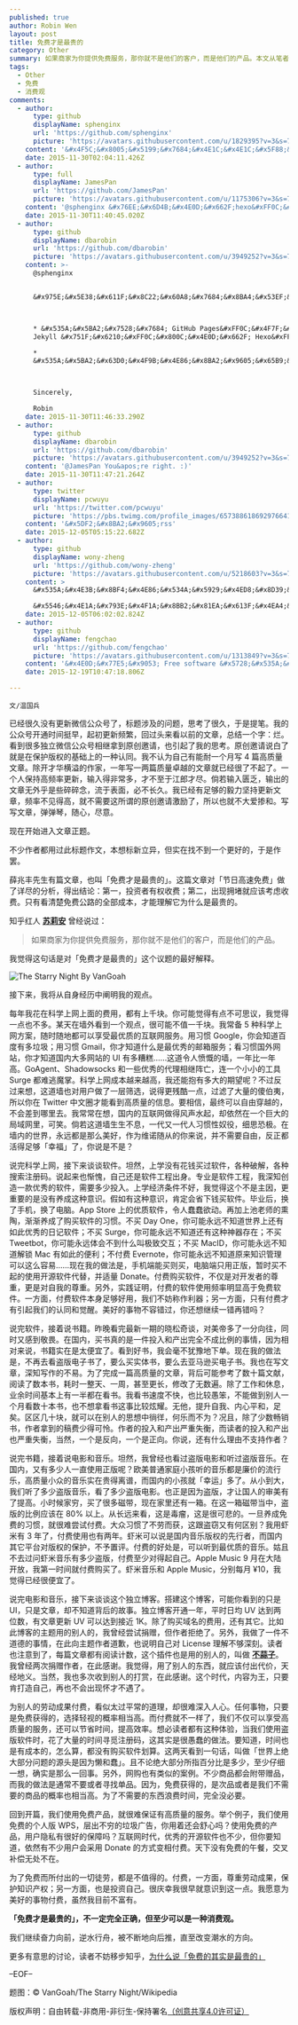 ```yaml
---
published: true
author: Robin Wen
layout: post
title: 免费才是最贵的
category: Other
summary: 如果商家为你提供免费服务，那你就不是他们的客户，而是他们的产品。本文从笔者的经历讲解免费才是最贵的。为别人的劳动成果付费，看似太过平常的道理，却很难深入人心。任何事物，只要是免费获得的，选择轻视的概率相当高。而付费就不一样了，我们不仅可以享受高质量的服务，还可以节省时间，提高效率。想必读者都有这种体验，当我们使用盗版软件时，花了大量的时间寻觅注册码，这其实是很愚蠢的做法。要知道，时间也是有成本的，怎么算，都没有购买软件划算。另外，网购也有类似的案例。不少商品都会附带礼物，而我的做法是通常不要或者寻找单品。因为，免费获得的，是次品或者是我们不需要的商品的概率也相当高。为了不需要的东西浪费时间，完全没必要。免费才是最贵的，不一定完全正确，但至少可以是一种消费观。
tags:
  - Other
  - 免费
  - 消费观
comments:
  - author:
      type: github
      displayName: sphenginx
      url: 'https://github.com/sphenginx'
      picture: 'https://avatars.githubusercontent.com/u/1829395?v=3&s=73'
    content: '&#x4F5C;&#x8005;&#x5199;&#x7684;&#x4E1C;&#x4E1C;&#x5F88;&#x8D5E;&#xFF0C;&#x4F60;&#x7684;&#x535A;&#x5BA2;&#x662F;hexo&#x751F;&#x6210;&#x7684;&#x5427;&#xFF0C;&#x548B;&#x6CA1;&#x5F00;&#x542F;feed&#xFF1F;&#x597D;&#x60F3;&#x8BA2;&#x9605;&#x4E0B;~'
    date: 2015-11-30T02:04:11.426Z
  - author:
      type: full
      displayName: JamesPan
      url: 'https://github.com/JamesPan'
      picture: 'https://avatars.githubusercontent.com/u/1175306?v=3&s=73'
    content: '@sphenginx &#x76EE;&#x6D4B;&#x4E0D;&#x662F;hexo&#xFF0C;&#x5E94;&#x8BE5;&#x662F;&#x76F4;&#x63A5;&#x7528;Jekyll&#x751F;&#x6210;&#x7684;&#x3002;'
    date: 2015-11-30T11:40:45.020Z
  - author:
      type: github
      displayName: dbarobin
      url: 'https://github.com/dbarobin'
      picture: 'https://avatars.githubusercontent.com/u/3949252?v=3&s=73'
    content: >-
      @sphenginx


      &#x975E;&#x5E38;&#x611F;&#x8C22;&#x60A8;&#x7684;&#x8BA4;&#x53EF;&#x3002;



      * &#x535A;&#x5BA2;&#x7528;&#x7684; GitHub Pages&#xFF0C;&#x4F7F;&#x7528;
      Jekyll &#x751F;&#x6210;&#xFF0C;&#x800C;&#x4E0D;&#x662F; Hexo&#xFF1B;

      *
      &#x535A;&#x5BA2;&#x63D0;&#x4F9B;&#x4E86;&#x8BA2;&#x9605;&#x65B9;&#x5F0F;&#xFF0C;&#x5728;&#x5BFC;&#x822A;&#x680F;&#x53EF;&#x4EE5;&#x627E;&#x5230;&#xFF0C;&#x5730;&#x5740;&#x662F;&#xFF1A;https://dbarobin.com/feed.xml



      Sincerely,

      Robin
    date: 2015-11-30T11:46:33.290Z
  - author:
      type: github
      displayName: dbarobin
      url: 'https://github.com/dbarobin'
      picture: 'https://avatars.githubusercontent.com/u/3949252?v=3&s=73'
    content: '@JamesPan You&apos;re right. :)'
    date: 2015-11-30T11:47:21.264Z
  - author:
      type: twitter
      displayName: pcwuyu
      url: 'https://twitter.com/pcwuyu'
      picture: 'https://pbs.twimg.com/profile_images/657388618692976641/aOrzTJZL_bigger.png'
    content: '&#x5DF2;&#x8BA2;&#x9605;rss'
    date: 2015-12-05T05:15:22.682Z
  - author:
      type: github
      displayName: wony-zheng
      url: 'https://github.com/wony-zheng'
      picture: 'https://avatars.githubusercontent.com/u/5218603?v=3&s=73'
    content: >
      &#x535A;&#x4E3B;&#x8BF4;&#x4E86;&#x534A;&#x5929;&#x4ED8;&#x8D39;&#x4E60;&#x60EF;&#xFF0C;&#x5BF9;&#x514D;&#x8D39;&#x6700;&#x8D35;&#x5E76;&#x6CA1;&#x6709;&#x5B9E;&#x8D28;&#x89E3;&#x7B54;&#xFF0C;&#x4EFF;&#x4F5B;&#x5982;&#x5B97;&#x6559;&#x4F20;&#x9053;&#x58EB;&#x81EA;&#x8BF4;&#x81EA;&#x8BDD;&#xFF0C;&#x66F4;&#x591A;&#x662F;&#x53D1;&#x6CC4;&#x60C5;&#x7EEA;&#x3002;

      &#x5546;&#x4E1A;&#x793E;&#x4F1A;&#x8BB2;&#x81EA;&#x613F;&#x4EA4;&#x6362;&#xFF0C;&#x522B;&#x4EBA;&#x7ED9;&#x4F60;&#x4E1C;&#x897F;&#x5FC5;&#x8981;&#x6C42;&#x56DE;&#x62A5;&#x3002;&#x8FD9;&#x4E2A;&#x56DE;&#x62A5;&#x4E0D;&#x4E00;&#x5B9A;&#x662F;&#x91D1;&#x94B1;&#xFF0C;&#x66F4;&#x8C08;&#x4E0D;&#x4E0A;&#x6700;&#x8D35;&#x3002;
    date: 2015-12-05T06:02:02.824Z
  - author:
      type: github
      displayName: fengchao
      url: 'https://github.com/fengchao'
      picture: 'https://avatars.githubusercontent.com/u/1313849?v=3&s=73'
    content: '&#x4E0D;&#x77E5;&#x9053; Free software &#x5728;&#x535A;&#x4E3B;&#x773C;&#x91CC;&#x662F;&#x81EA;&#x7531;&#x8F6F;&#x4EF6;&#x8FD8;&#x662F;&#x514D;&#x8D39;&#x8F6F;&#x4EF6;&#x3002;&#x6BCF;&#x6B21;&#x770B;&#x8FD9;&#x79CD;&#x6587;&#x7AE0;&#x90FD;&#x4F1A;&#x60F3;&#x8D77;&#x4E00;&#x53E5;&#x8BDD;&#xFF1A;&ldquo;&#x5728;&#x4E00;&#x4E2A;&#x7F3A;&#x5C11;&#x81EA;&#x7531;&#x8A00;&#x8BBA;&#x7684;&#x56FD;&#x5BB6;&#xFF0C;&#x6709;&#x591A;&#x5C11;&#x4EBA;&#x771F;&#x6B63;&#x7406;&#x89E3;&#x81EA;&#x7531;&#x8F6F;&#x4EF6;&#x7684;&#x610F;&#x4E49;&#xFF1F;&rdquo;'
    date: 2015-12-19T10:47:18.806Z

---
```


`文/温国兵`

已经很久没有更新微信公众号了，标题涉及的问题，思考了很久，于是提笔。我的公众号开通时间挺早，起初更新频繁，回过头来看以前的文章，总结一个字：烂。看到很多独立微信公众号相继拿到原创邀请，也引起了我的思考。原创邀请说白了就是在保护版权的基础上的一种认同。我不认为自己有能耐一个月写 4 篇高质量文章。除开才华横溢的作家，一年写一两篇质量卓越的文章就已经很了不起了。一个人保持高频率更新，输入得非常多，才不至于江郎才尽。倘若输入匮乏，输出的文章无外乎是些碎碎念，流于表面，必不长久。我已经有足够的毅力坚持更新文章，频率不见得高，就不需要这所谓的原创邀请激励了，所以也就不大爱掺和。写写文章，弹弹琴，随心，尽意。

现在开始进入文章正题。

不少作者都用过此标题作文，本想标新立异，但实在找不到一个更好的，于是作罢。

薛兆丰先生有篇文章，也叫「免费才是最贵的」。这篇文章对「节日高速免费」做了详尽的分析，得出结论：第一，投资者有权收费；第二，出现拥堵就应该考虑收费。只有看清楚免费公路的全部成本，才能理解它为什么是最贵的。

知乎红人 **[苏莉安](http://www.zhihu.com/people/aton)** 曾经说过：

> 如果商家为你提供免费服务，那你就不是他们的客户，而是他们的产品。

我觉得这句话是对「免费才是最贵的」这个议题的最好解释。

![The Starry Night By VanGoah](http://i.imgur.com/1P1OoWh.jpg)

接下来，我将从自身经历中阐明我的观点。

每年我花在科学上网上面的费用，都有上千块。你可能觉得有点不可思议，我觉得一点也不多。某天在墙外看到一个观点，很可能不值一千块。我常备 5 种科学上网方案，随时随地都可以享受最优质的互联网服务。用习惯 Google，你会知道百度有多垃圾；用习惯 Gmail，你才知道什么是最优秀的邮箱服务；看习惯国外网站，你才知道国内大多网站的 UI 有多糟糕……这道令人愤慨的墙，一年比一年高。GoAgent、Shadowsocks 和一些优秀的代理相继阵亡，连一个小小的工具 Surge 都难逃魔掌。科学上网成本越来越高，我还能抱有多大的期望呢？不过反过来想，这道墙也对用户做了一层筛选，说得更残酷一点，过滤了大量的傻伯夷，所以你在 Twitter 中文圈才能看到高质量的信息。要相信，最终可以自由穿越的，不会差到哪里去。我常常在想，国内的互联网做得风声水起，却依然在一个巨大的局域网里，可笑。倘若这道墙生生不息，一代又一代人习惯性奴役，细思恐极。在墙内的世界，永远都是那么美好，作为维诺随从的你来说，并不需要自由，反正都活得足够「幸福」了，你说是不是？

说完科学上网，接下来谈谈软件。坦然，上学没有花钱买过软件，各种破解，各种搜索注册码。说起来也惭愧，自己还是软件工程出身。专业是软件工程，我深知创造一款优秀的软件，需要多少投入。上学经济条件不好，我觉得这个不是主因，更重要的是没有养成这种意识。假如有这种意识，肯定会省下钱买软件。毕业后，换了手机，换了电脑。App Store 上的优质软件，令人蠢蠢欲动。再加上池老师的熏陶，渐渐养成了购买软件的习惯。不买 Day One，你可能永远不知道世界上还有如此优秀的日记软件；不买 Surge，你可能永远不知道还有这种神器存在；不买 Tweetbot，你可能永远体会不到什么叫极致交互；不买 MacID，你可能永远不知道解锁 Mac 有如此的便利；不付费 Evernote，你可能永远不知道原来知识管理可以这么容易……现在我的做法是，手机端能买则买，电脑端只用正版，暂时买不起的使用开源软件代替，并适量 Donate。付费购买软件，不仅是对开发者的尊重，更是对自我的尊重。另外，实践证明，付费的软件使用频率明显高于免费软件。一方面，付费软件本身足够好用，我们不妨称作利器；另一方面，只有付费才有引起我们的认同和觉醒。美好的事物不容错过，你还想继续一错再错吗？

说完软件，接着说书籍。昨晚看完最新一期的晓松奇谈，对美帝多了一分向往，同时又感到敬畏。在国内，买书真的是一件投入和产出完全不成比例的事情，因为相对来说，书籍实在是太便宜了。看到好书，我会毫不犹豫地下单。现在我的做法是，不再去看盗版电子书了，要么买实体书，要么去亚马逊买电子书。我也在写文章，深知写作的不易。为了完成一篇高质量的文章，背后可能参考了数十篇文献，阅读了数本书，耗时一整天、一周，甚至更长，修改了无数遍。除了工作和休息，业余时间基本上有一半都在看书。我看书速度不快，也比较愚笨，不能做到别人一个月看数十本书，也不想拿看书这事比较炫耀。无他，提升自我、内心平和，足矣。区区几十块，就可以在别人的思想中徜徉，何乐而不为？况且，除了少数畅销书，作者拿到的稿费少得可怜。作者的投入和产出严重失衡，而读者的投入和产出也严重失衡，当然，一个是反向，一个是正向。你说，还有什么理由不支持作者？

说完书籍，接着说电影和音乐。坦然，我曾经也看过盗版电影和听过盗版音乐。在国内，又有多少人一直使用正版呢？欧美普通家庭小孩听的音乐都是廉价的流行乐，高质量小众的音乐实在贵得离谱，而国内的小孩就「幸运」多了。从小到大，我们听了多少盗版音乐，看了多少盗版电影。也正是因为盗版，才让国人的审美有了提高。小时候家穷，买了很多磁带，现在家里还有一箱。在这一箱磁带当中，盗版的比例应该在 80% 以上。从长远来看，这是毒瘤，这是很可悲的。一旦养成免费的习惯，就很难尝试付费。大众习惯了不劳而获，这跟盗窃又有何区别？我用虾米有 3 年了，付费使用也有两年。虾米可以说是国内音乐版权的先行者，而国内其它平台对版权的保护，不予置评。付费的好处是，可以听到最优质的音乐。姑且不去过问虾米音乐有多少盗版，付费至少对得起自己。Apple Music 9 月在大陆开放，我第一时间就付费购买了。虾米音乐和 Apple Music，分别每月 ¥10，我觉得已经很便宜了。

说完电影和音乐，接下来谈谈这个独立博客。搭建这个博客，可能你看到的只是 UI，只是文章，却不知道背后的故事。独立博客开通一年，平时日均 UV 达到两位数，有文章更新 UV 可以达到接近 1K。除了购买域名的费用，还有其它。比如此博客的主题用的别人的，我曾经尝试捐赠，但作者拒绝了。另外，我做了一件不道德的事情，在此向主题作者道歉，也说明自己对 License 理解不够深刻。读者也注意到了，每篇文章都有阅读计数，这个插件也是用的别人的，叫做 **[不蒜子](http://ibruce.info/2015/04/04/busuanzi/)**。我曾经两次捐赠作者，在此感谢。我觉得，用了别人的东西，就应该付出代价，天经地义。当然，我也多次收到别人的打赏，在此感谢。这个时代，内容为王，只要肯打造自己，再也不会出现怀才不遇了。

为别人的劳动成果付费，看似太过平常的道理，却很难深入人心。任何事物，只要是免费获得的，选择轻视的概率相当高。而付费就不一样了，我们不仅可以享受高质量的服务，还可以节省时间，提高效率。想必读者都有这种体验，当我们使用盗版软件时，花了大量的时间寻觅注册码，这其实是很愚蠢的做法。要知道，时间也是有成本的，怎么算，都没有购买软件划算。这两天看到一句话，叫做「世界上绝大部分问题的源头是因为懒和蠢」。且不论绝大部分所指百分比是多少，至少仔细一想，确实是那么一回事。另外，网购也有类似的案例。不少商品都会附带赠品，而我的做法是通常不要或者寻找单品。因为，免费获得的，是次品或者是我们不需要的商品的概率也相当高。为了不需要的东西浪费时间，完全没必要。

回到开篇，我们使用免费产品，就很难保证有高质量的服务。举个例子，我们使用免费的个人版 WPS，层出不穷的垃圾广告，你用着还会舒心吗？使用免费的产品，用户隐私有很好的保障吗？互联网时代，优秀的开源软件也不少，但你要知道，依然有不少用户会采用 Donate 的方式变相付费。天下没有免费的午餐，交叉补偿无处不在。

为了免费而所付出的一切徒劳，都是不值得的。付费，一方面，尊重劳动成果，保护知识产权；另一方面，也是投资自己。很庆幸我很早就意识到这一点。我愿意为美好的事物付费，虽然我目前不富有。

**「免费才是最贵的」，不一定完全正确，但至少可以是一种消费观。**

我们继续奋力向前，逆水行舟，被不断地向后推，直至改变潮水的方向。

更多有意思的讨论，读者不妨移步知乎，[为什么说「免费的其实是最贵的」](http://www.zhihu.com/question/22084816)

–EOF–

题图：© VanGoah/The Starry Night/Wikipedia

版权声明：自由转载-非商用-非衍生-保持署名<a href="http://creativecommons.org/licenses/by-nc-nd/4.0/deed.zh" target="_blank">（创意共享4.0许可证）</a>
